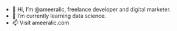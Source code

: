 - 👋 Hi, I’m @ameeralic, freelance developer and digital marketer.
- 🌱 I’m currently learning data science.
- 📫 Visit ameeralic.com

<!---
ameeralic/ameeralic is a ✨ special ✨ repository because its `README.md` (this file) appears on your GitHub profile.
You can click the Preview link to take a look at your changes.
--->
